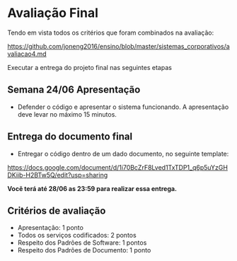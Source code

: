 # Avaliação Final

Tendo em vista todos os critérios que foram combinados na avaliação: 

https://github.com/joneng2016/ensino/blob/master/sistemas_corporativos/avaliacao4.md

Executar a entrega do projeto final nas seguintes etapas

## Semana 24/06 Apresentação

* Defender o código e apresentar o sistema funcionando. A apresentação deve levar no máximo 15 minutos.

## Entrega do documento final

* Entregar o código dentro de um dado documento, no seguinte template:

https://docs.google.com/document/d/1i70BcZrF8Lved1TxTDP1_q6p5uYzGHDKiib-H2BTw5Q/edit?usp=sharing

__Vocẽ terá até 28/06 as 23:59 para realizar essa entrega.__

## Critérios de avaliação

* Apresentação: 1 ponto
* Todos os serviços codificados: 2 pontos
* Respeito dos Padrões de Software: 1 pontos
* Respeito dos Padrões de Documento: 1 ponto